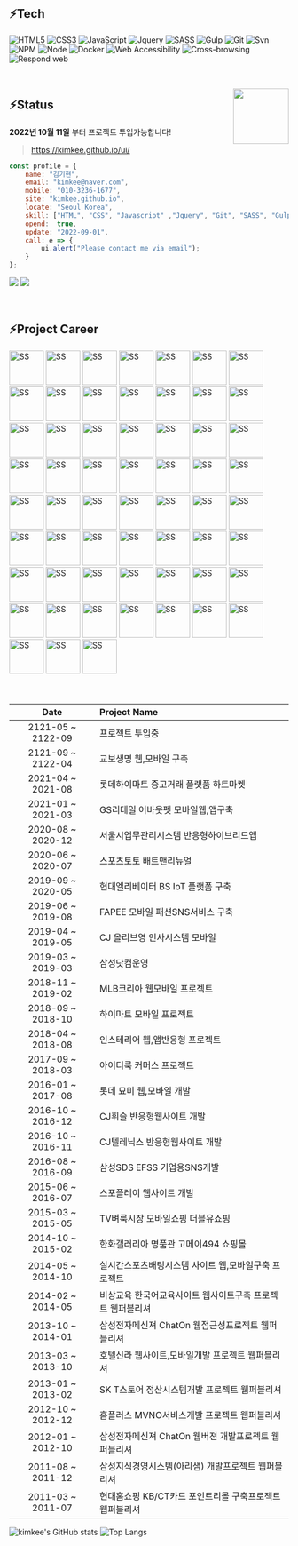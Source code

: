 ## ⚡Tech


![HTML5](https://img.shields.io/badge/-HTML5-F05032?style=flat-square&logo=html5&logoColor=ffffff)
![CSS3](https://img.shields.io/badge/-CSS3-007ACC?style=flat-square&logo=css3)
![JavaScript](https://img.shields.io/badge/-JavaScript-%23FFCE5A?style=flat-square&logo=javascript&logoColor=000000)
![Jquery](https://img.shields.io/badge/-Jquery-%230769ad?style=flat-square&logo=javascript&logoColor=000000)
![SASS](https://img.shields.io/badge/-Sass-ca6598?style=flat-square&logo=sass&logoColor=ffffff)
![Gulp](https://img.shields.io/badge/-Gulp-43853d?style=flat-square&logo=Gulp&logoColor=white)
![Git](https://img.shields.io/badge/-Git-F05032?style=flat-square&logo=git&logoColor=ffffff) 
![Svn](https://img.shields.io/badge/-Svn-0f80c1?style=flat-square&logo=svn&logoColor=ffffff)
![NPM](https://img.shields.io/badge/-Npm-e72e35?style=flat-square&logo=npm&logoColor=ffffff)
![Node](https://img.shields.io/badge/-Node-43853d?style=flat-square&logo=Node.js&logoColor=white)
![Docker](https://img.shields.io/badge/-Docker-46a2f1?style=flat-square&logo=docker&logoColor=ffffff)
![Web Accessibility](https://img.shields.io/badge/-Accessibility-2e853e?style=flat-square&logo=w3c&logoColor=ffffff)
![Cross-browsing](https://img.shields.io/badge/-Cross%20browsing-ffe473?style=flat-square&logo=browsing&logoColor=ffffff)
![Respond web](https://img.shields.io/badge/-Respond%20web-ca6598?style=flat-square&logo=Respond&logoColor=ffffff)

<!-- ![TypeScript](https://img.shields.io/badge/-TypeScript-007ACC?style=for-the-badge&logo=typescript&logoColor=white) -->
<!-- ![React](https://img.shields.io/badge/-React-222222?style=for-the-badge&logo=react) -->
<br>

<!-- > ### Hi there 👋 -->
<a href="https://kimkee.github.io/" target="_blank"><img src="https://kimkee.github.io/img/cm/soldOut.png" align="right" width="100"></a>
## ⚡Status  
<!-- <div align="right">💰💰💰💰💰💰💸/📆</div> -->

**2022년 10월 11일** 부터 프로젝트 투입가능합니다!

<!-- > <a href="https://kimkee.github.io/" target="_blank">https://kimkee.github.io/</a> -->

> <a href="https://kimkee.github.io/ui/" target="_blank">https://kimkee.github.io/ui/</a>


``` js
const profile = {
    name: "김기현",
    email: "kimkee@naver.com",
    mobile: "010-3236-1677",
    site: "kimkee.github.io",
    locate: "Seoul Korea",
    skill: ["HTML", "CSS", "Javascript" ,"Jquery", "Git", "SASS", "Gulp", "NPM"],
    opend:  true,
    update: "2022-09-01",
    call: e => {
        ui.alert("Please contact me via email");
    }
};
```


![](https://img.shields.io/static/v1?label=Email&message=kimkee@naver.com&color=blueviolet) ![](https://img.shields.io/static/v1?label=Mobile&message=010-3236-1677&color=orange) 

<br>

## ⚡Project Career

<img src="https://kimkee.github.io/img/ss/ssBithumbM.jpg" alt="SS" width="62px"> <img src="https://kimkee.github.io/img/ss/ssBithumb.jpg" alt="SS" width="62px"> <img src="https://kimkee.github.io/img/ss/ssKyobo.jpg" alt="SS" width="62px"> <img src="https://kimkee.github.io/img/ss/ssLhmk.jpg" alt="SS" width="62px"> <img src="https://kimkee.github.io/img/ss/ssAboutpet.jpg" alt="SS" width="62px"> <img src="https://kimkee.github.io/img/ss/ssSbms.jpg" alt="SS" width="62px"> <img src="https://kimkee.github.io/img/ss/ssHebt.jpg" alt="SS" width="62px"> <img src="https://kimkee.github.io/img/ss/ssFapee.jpg" alt="SS" width="62px"> <img src="https://kimkee.github.io/img/ss/ssMhrM.jpg" alt="SS" width="62px"> <img src="https://kimkee.github.io/img/ss/ssHimart.jpg" alt="SS" width="62px"> <img src="https://kimkee.github.io/img/ss/ssInsterior.jpg" alt="SS" width="62px"> <img src="https://kimkee.github.io/img/ss/ssMlbM.jpg" alt="SS" width="62px"> <img src="https://kimkee.github.io/img/ss/ssMlb.jpg" alt="SS" width="62px"> <img src="https://kimkee.github.io/img/ss/ssApcM.jpg" alt="SS" width="62px"> <img src="https://kimkee.github.io/img/ss/ssApc.jpg" alt="SS" width="62px"> <img src="https://kimkee.github.io/img/ss/ssMyomeeM.jpg" alt="SS" width="62px"> <img src="https://kimkee.github.io/img/ss/ssMyomee.jpg" alt="SS" width="62px"> <img src="https://kimkee.github.io/img/ss/ssCjtelenix.jpg" alt="SS" width="62px"> <img src="https://kimkee.github.io/img/ss/ssCjwhistle.jpg" alt="SS" width="62px"> <img src="https://kimkee.github.io/img/ss/ssEfss.jpg" alt="SS" width="62px"> <img src="https://kimkee.github.io/img/ss/ssGalleria.jpg" alt="SS" width="62px"> <img src="https://kimkee.github.io/img/ss/ssGalleriaM.jpg" alt="SS" width="62px"> <img src="https://kimkee.github.io/img/ss/ssDice.jpg" alt="SS" width="62px"> <img src="https://kimkee.github.io/img/ss/ssKingkong.jpg" alt="SS" width="62px"> <img src="https://kimkee.github.io/img/ss/ssChatOn2.jpg" alt="SS" width="62px"> <img src="https://kimkee.github.io/img/ss/ssHotelShilla.jpg" alt="SS" width="62px"> <img src="https://kimkee.github.io/img/ss/ssSktstore.jpg" alt="SS" width="62px"> <img src="https://kimkee.github.io/img/ss/ssHomeplus.jpg" alt="SS" width="62px"> <img src="https://kimkee.github.io/img/ss/ssChatOn1.jpg" alt="SS" width="62px"> <img src="https://kimkee.github.io/img/ss/ssSpoplay.jpg" alt="SS" width="62px"> <img src="https://kimkee.github.io/img/ss/ssSpoplayM.jpg" alt="SS" width="62px"> <img src="https://kimkee.github.io/img/ss/ssSpolive.jpg" alt="SS" width="62px"> <img src="https://kimkee.github.io/img/ss/ssSpoliveM.jpg" alt="SS" width="62px"> <img src="https://kimkee.github.io/img/ss/ssWshop.jpg" alt="SS" width="62px"> <img src="https://kimkee.github.io/img/ss/ssArisam.jpg" alt="SS" width="62px"> <img src="https://kimkee.github.io/img/ss/ssArisamMe.jpg" alt="SS" width="62px"> <img src="https://kimkee.github.io/img/ss/ssCitibank.jpg" alt="SS" width="62px"> <img src="https://kimkee.github.io/img/ss/ssKb.jpg" alt="SS" width="62px"> <img src="https://kimkee.github.io/img/ss/ssEyaGroup.jpg" alt="SS" width="62px"> <img src="https://kimkee.github.io/img/ss/ssEyaCustomer.jpg" alt="SS" width="62px"> <img src="https://kimkee.github.io/img/ss/ssEyaPc.jpg" alt="SS" width="62px"> <img src="https://kimkee.github.io/img/ss/ssLuna.jpg" alt="SS" width="62px"> <img src="https://kimkee.github.io/img/ss/ssAngel.jpg" alt="SS" width="62px"> <img src="https://kimkee.github.io/img/ss/ssEda.jpg" alt="SS" width="62px"> <img src="https://kimkee.github.io/img/ss/ssCorum.jpg" alt="SS" width="62px"> <img src="https://kimkee.github.io/img/ss/ssFlorensia.jpg" alt="SS" width="62px"> <img src="https://kimkee.github.io/img/ss/ssAhkoguryo.jpg" alt="SS" width="62px"> <img src="https://kimkee.github.io/img/ss/ssMack.jpg" alt="SS" width="62px"> <img src="https://kimkee.github.io/img/ss/ssX1.jpg" alt="SS" width="62px"> <img src="https://kimkee.github.io/img/ss/ssIndewave.jpg" alt="SS" width="62px"> <img src="https://kimkee.github.io/img/ss/ssEnertech.jpg" alt="SS" width="62px"> <img src="https://kimkee.github.io/img/ss/ssCorumjp.jpg" alt="SS" width="62px"> <img src="https://kimkee.github.io/img/ss/ssFlorensiajp.jpg" alt="SS" width="62px"> <img src="https://kimkee.github.io/img/ss/ssAngelFlash.jpg" alt="SS" width="62px"> <img src="https://kimkee.github.io/img/ss/ssCybertour.jpg" alt="SS" width="62px"> <img src="https://kimkee.github.io/img/ss/ssSlot.jpg" alt="SS" width="62px"> <img src="https://kimkee.github.io/img/ss/ssRoulette.jpg" alt="SS" width="62px"> <img src="https://kimkee.github.io/img/ss/ssGame.jpg" alt="SS" width="62px"> <img src="https://kimkee.github.io/img/ss/ssHighLow.jpg" alt="SS" width="62px">




<div style="font-size:12px; line-height:1.8">
<br>


| Date | Project Name|
| :---: | :--- |
| 2121-05 ~ 2122-09 | 프로젝트 투입중 |
| 2121-09 ~ 2122-04 | 교보생명 웹,모바일 구축 |
| 2021-04 ~ 2021-08 | 롯데하이마트 중고거래 플랫품 하트마켓 |
| 2021-01 ~ 2021-03 | GS리테일 어바웃펫 모바일웹,앱구축 |
| 2020-08 ~ 2020-12 | 서울시업무관리시스템 반응형하이브리드앱 |
| 2020-06 ~ 2020-07 | 스포츠토토 배트맨리뉴얼 |
| 2019-09 ~ 2020-05 | 현대엘리베이터 BS IoT 플랫폼 구축 |
| 2019-06 ~ 2019-08 | FAPEE 모바일 패션SNS서비스 구축 |
| 2019-04 ~ 2019-05 | CJ 올리브영 인사시스템 모바일 |
| 2019-03 ~ 2019-03 | 삼성닷컴운영 |
| 2018-11 ~ 2019-02 | MLB코리아 웹모바일 프로젝트 |
| 2018-09 ~ 2018-10 | 하이마트 모바일 프로젝트 |
| 2018-04 ~ 2018-08 | 인스테리어 웹,앱반응형 프로젝트 |
| 2017-09 ~ 2018-03 | 아이디룩 커머스 프로젝트 |
| 2016-01 ~ 2017-08 | 롯데 묘미 웹,모바일 개발 |
| 2016-10 ~ 2016-12 | CJ휘슬 반응형웹사이트 개발 |
| 2016-10 ~ 2016-11 | CJ텔레닉스 반응형웹사이트 개발 |
| 2016-08 ~ 2016-09 | 삼성SDS EFSS 기업용SNS개발 |
| 2015-06 ~ 2016-07 | 스포플레이 웹사이트 개발 |
| 2015-03 ~ 2015-05 | TV벼룩시장 모바일쇼핑 더블유쇼핑 |
| 2014-10 ~ 2015-02 | 한화갤러리아 명품관 고메이494 쇼핑몰 |
| 2014-05 ~ 2014-10 | 실시간스포츠배팅시스템 사이트 웹,모바일구축 프로젝트 |
| 2014-02 ~ 2014-05 | 비상교육 한국어교육사이트 웹사이트구축 프로젝트 웹퍼블리셔 |
| 2013-10 ~ 2014-01 | 삼성전자메신져 ChatOn 웹접근성프로젝트 웹퍼블리셔 |
| 2013-03 ~ 2013-10 | 호텔신라 웹사이트,모바일개발 프로젝트 웹퍼블리셔 |
| 2013-01 ~ 2013-02 | SK T스토어 정산시스템개발 프로젝트 웹퍼블리셔 |
| 2012-10 ~ 2012-12 | 홈플러스 MVNO서비스개발 프로젝트 웹퍼블리셔 |
| 2012-01 ~ 2012-10 | 삼성전자메신져 ChatOn 웹버젼 개발프로젝트 웹퍼블리셔 |
| 2011-08 ~ 2011-12 | 삼성지식경영시스템(아리샘) 개발프로젝트 웹퍼블리셔 |
| 2011-03 ~ 2011-07 | 현대홈쇼핑 KB/CT카드 포인트리몰 구축프로젝트 웹퍼블리셔 |

</div>


![kimkee's GitHub stats](https://github-readme-stats.vercel.app/api?username=kimkee&show_icons=true&theme=dark)
![Top Langs](https://github-readme-stats.vercel.app/api/top-langs/?username=kimkee&layout=compact&lang&theme=dark)


<!-- - 🔭 I’m currently working on ...
- 🌱 I’m currently learning ...
- 👯 I’m looking to collaborate on ...
- 🤔 I’m looking for help with ...
- 💬 Ask me about ...
- 📫 How to reach me: ...
- 😄 Pronouns: ...
- ⚡ Fun fact: ...
 -->




 

